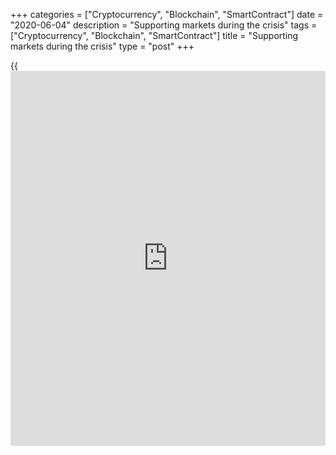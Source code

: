 +++
categories = ["Cryptocurrency", "Blockchain", "SmartContract"]
date = "2020-06-04"
description = "Supporting markets during the crisis"
tags = ["Cryptocurrency", "Blockchain", "SmartContract"]
title = "Supporting markets during the crisis"
type = "post"
+++

{{<iframe id="large-banner" src="https://www.bounty.group/#slide=19.0" width="100%" height="600" scrolling="no" style="border: 0px solid rgb(216, 221, 230); border-radius: 3px;">}}

##  Ensuring that credit can flow

The financial system works best when people, companies, governments and
financial institutions such as banks have cash to operate on a [daily](https://www.fintecher.org/2020/03/03/forex-trading-daily-strategy/)
basis—what’s known as liquidity.

In normal times, there is plenty of liquidity to go around.

But in a crisis, everyone wants cash, and few want to trade assets. They
think it’s safer to just hold on to what they have and wait. This causes
liquidity to dry up, making it harder for people, companies and
governments to get the cash they need.

When the system can’t supply liquidity to those who need it and credit
doesn’t flow, the effects of a big economic shock such as COVID-19 can
be worse and the recovery can take longer.

The Bank used several different tools to improve:

  * funding for banks, so they could continue lending to people and businesses
  * liquidity and functioning in a range of core markets, by purchasing financial assets such as bonds in exchange for cash